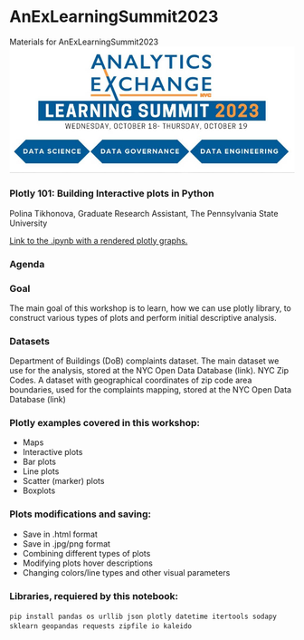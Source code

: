 # AnExLearningSummit2023
Materials for AnExLearningSummit2023
![AnExLearningSummit2023](img/LearningSummit2023.jpg)

### Plotly 101: Building Interactive plots in Python
Polina Tikhonova, Graduate Research Assistant, The Pennsylvania State University

[Link to the .ipynb with a rendered plotly graphs.](https://nbviewer.org/github/PollyTikhonova/AnExLearningSummit2023/blob/main/Plotly%20101%20Building%20Interactive%20plots%20in%20Python.ipynb)


### Agenda
### Goal
The main goal of this workshop is to learn, how we can use plotly library, to construct various types of plots and perform initial descriptive analysis.

### Datasets
Department of Buildings (DoB) complaints dataset. The main dataset we use for the analysis, stored at the NYC Open Data Database (link).
NYC Zip Codes. A dataset with geographical coordinates of zip code area boundaries, used for the complaints mapping, stored at the NYC Open Data Database (link)

### Plotly examples covered in this workshop:
- Maps
- Interactive plots
- Bar plots
- Line plots
- Scatter (marker) plots
- Boxplots

### Plots modifications and saving:
- Save in .html format
- Save in .jpg/png format
- Combining different types of plots
- Modifying plots hover descriptions
- Changing colors/line types and other visual parameters
  
### Libraries, requiered by this notebook:
```pip install pandas os urllib json plotly datetime itertools sodapy sklearn geopandas requests zipfile io kaleido```

